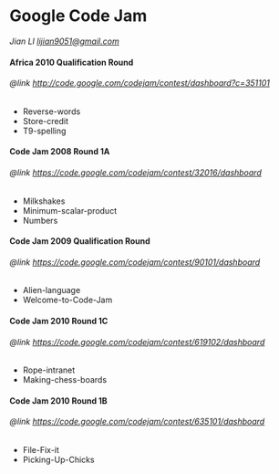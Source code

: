 # Google Code Jam
*Jian LI <lijian9051@gmail.com>*

#### Africa 2010 Qualification Round
###### *@link http://code.google.com/codejam/contest/dashboard?c=351101*
- Reverse-words
- Store-credit
- T9-spelling

#### Code Jam 2008 Round 1A
###### *@link https://code.google.com/codejam/contest/32016/dashboard*
- Milkshakes
- Minimum-scalar-product
- Numbers

#### Code Jam 2009 Qualification Round
###### *@link https://code.google.com/codejam/contest/90101/dashboard*
- Alien-language
- Welcome-to-Code-Jam

#### Code Jam 2010 Round 1C
###### *@link https://code.google.com/codejam/contest/619102/dashboard*
- Rope-intranet
- Making-chess-boards

#### Code Jam 2010 Round 1B 
###### *@link https://code.google.com/codejam/contest/635101/dashboard*
- File-Fix-it
- Picking-Up-Chicks
